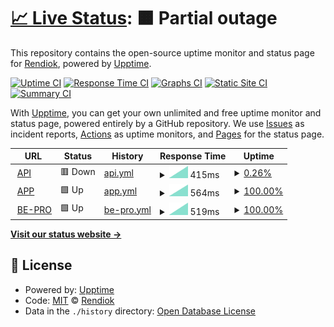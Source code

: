 # [📈 Live Status](https://Rendiok.github.io/upptime): <!--live status--> **🟧 Partial outage**

This repository contains the open-source uptime monitor and status page for [Rendiok](https://Rendiok.github.io/upptime), powered by [Upptime](https://github.com/upptime/upptime).

[![Uptime CI](https://github.com/Rendiok/upptime/workflows/Uptime%20CI/badge.svg)](https://github.com/Rendiok/upptime/actions?query=workflow%3A%22Uptime+CI%22)
[![Response Time CI](https://github.com/Rendiok/upptime/workflows/Response%20Time%20CI/badge.svg)](https://github.com/Rendiok/upptime/actions?query=workflow%3A%22Response+Time+CI%22)
[![Graphs CI](https://github.com/Rendiok/upptime/workflows/Graphs%20CI/badge.svg)](https://github.com/Rendiok/upptime/actions?query=workflow%3A%22Graphs+CI%22)
[![Static Site CI](https://github.com/Rendiok/upptime/workflows/Static%20Site%20CI/badge.svg)](https://github.com/Rendiok/upptime/actions?query=workflow%3A%22Static+Site+CI%22)
[![Summary CI](https://github.com/Rendiok/upptime/workflows/Summary%20CI/badge.svg)](https://github.com/Rendiok/upptime/actions?query=workflow%3A%22Summary+CI%22)

With [Upptime](https://upptime.js.org), you can get your own unlimited and free uptime monitor and status page, powered entirely by a GitHub repository. We use [Issues](https://github.com/Rendiok/upptime/issues) as incident reports, [Actions](https://github.com/Rendiok/upptime/actions) as uptime monitors, and [Pages](https://Rendiok.github.io/upptime) for the status page.

<!--start: status pages-->
<!-- This summary is generated by Upptime (https://github.com/upptime/upptime) -->
<!-- Do not edit this manually, your changes will be overwritten -->
<!-- prettier-ignore -->
| URL | Status | History | Response Time | Uptime |
| --- | ------ | ------- | ------------- | ------ |
| <img alt="" src="https://icons.duckduckgo.com/ip3/api.forcemanager.com.ico" height="13"> [API](https://api.forcemanager.com) | 🟥 Down | [api.yml](https://github.com/rendiok/fm-test/commits/HEAD/history/api.yml) | <details><summary><img alt="Response time graph" src="./graphs/api/response-time-week.png" height="20"> 415ms</summary><br><a href="https://Rendiok.github.io/fm-test/history/api"><img alt="Response time 415" src="https://img.shields.io/endpoint?url=https%3A%2F%2Fraw.githubusercontent.com%2Frendiok%2Ffm-test%2FHEAD%2Fapi%2Fapi%2Fresponse-time.json"></a><br><a href="https://Rendiok.github.io/fm-test/history/api"><img alt="24-hour response time 415" src="https://img.shields.io/endpoint?url=https%3A%2F%2Fraw.githubusercontent.com%2Frendiok%2Ffm-test%2FHEAD%2Fapi%2Fapi%2Fresponse-time-day.json"></a><br><a href="https://Rendiok.github.io/fm-test/history/api"><img alt="7-day response time 415" src="https://img.shields.io/endpoint?url=https%3A%2F%2Fraw.githubusercontent.com%2Frendiok%2Ffm-test%2FHEAD%2Fapi%2Fapi%2Fresponse-time-week.json"></a><br><a href="https://Rendiok.github.io/fm-test/history/api"><img alt="30-day response time 415" src="https://img.shields.io/endpoint?url=https%3A%2F%2Fraw.githubusercontent.com%2Frendiok%2Ffm-test%2FHEAD%2Fapi%2Fapi%2Fresponse-time-month.json"></a><br><a href="https://Rendiok.github.io/fm-test/history/api"><img alt="1-year response time 415" src="https://img.shields.io/endpoint?url=https%3A%2F%2Fraw.githubusercontent.com%2Frendiok%2Ffm-test%2FHEAD%2Fapi%2Fapi%2Fresponse-time-year.json"></a></details> | <details><summary><a href="https://Rendiok.github.io/fm-test/history/api">0.26%</a></summary><a href="https://Rendiok.github.io/fm-test/history/api"><img alt="All-time uptime 0.26%" src="https://img.shields.io/endpoint?url=https%3A%2F%2Fraw.githubusercontent.com%2Frendiok%2Ffm-test%2FHEAD%2Fapi%2Fapi%2Fuptime.json"></a><br><a href="https://Rendiok.github.io/fm-test/history/api"><img alt="24-hour uptime 0.26%" src="https://img.shields.io/endpoint?url=https%3A%2F%2Fraw.githubusercontent.com%2Frendiok%2Ffm-test%2FHEAD%2Fapi%2Fapi%2Fuptime-day.json"></a><br><a href="https://Rendiok.github.io/fm-test/history/api"><img alt="7-day uptime 0.26%" src="https://img.shields.io/endpoint?url=https%3A%2F%2Fraw.githubusercontent.com%2Frendiok%2Ffm-test%2FHEAD%2Fapi%2Fapi%2Fuptime-week.json"></a><br><a href="https://Rendiok.github.io/fm-test/history/api"><img alt="30-day uptime 0.26%" src="https://img.shields.io/endpoint?url=https%3A%2F%2Fraw.githubusercontent.com%2Frendiok%2Ffm-test%2FHEAD%2Fapi%2Fapi%2Fuptime-month.json"></a><br><a href="https://Rendiok.github.io/fm-test/history/api"><img alt="1-year uptime 0.26%" src="https://img.shields.io/endpoint?url=https%3A%2F%2Fraw.githubusercontent.com%2Frendiok%2Ffm-test%2FHEAD%2Fapi%2Fapi%2Fuptime-year.json"></a></details>
| <img alt="" src="https://icons.duckduckgo.com/ip3/app.forcemanager.net.ico" height="13"> [APP](https://app.forcemanager.net) | 🟩 Up | [app.yml](https://github.com/rendiok/fm-test/commits/HEAD/history/app.yml) | <details><summary><img alt="Response time graph" src="./graphs/app/response-time-week.png" height="20"> 564ms</summary><br><a href="https://Rendiok.github.io/fm-test/history/app"><img alt="Response time 564" src="https://img.shields.io/endpoint?url=https%3A%2F%2Fraw.githubusercontent.com%2Frendiok%2Ffm-test%2FHEAD%2Fapi%2Fapp%2Fresponse-time.json"></a><br><a href="https://Rendiok.github.io/fm-test/history/app"><img alt="24-hour response time 564" src="https://img.shields.io/endpoint?url=https%3A%2F%2Fraw.githubusercontent.com%2Frendiok%2Ffm-test%2FHEAD%2Fapi%2Fapp%2Fresponse-time-day.json"></a><br><a href="https://Rendiok.github.io/fm-test/history/app"><img alt="7-day response time 564" src="https://img.shields.io/endpoint?url=https%3A%2F%2Fraw.githubusercontent.com%2Frendiok%2Ffm-test%2FHEAD%2Fapi%2Fapp%2Fresponse-time-week.json"></a><br><a href="https://Rendiok.github.io/fm-test/history/app"><img alt="30-day response time 564" src="https://img.shields.io/endpoint?url=https%3A%2F%2Fraw.githubusercontent.com%2Frendiok%2Ffm-test%2FHEAD%2Fapi%2Fapp%2Fresponse-time-month.json"></a><br><a href="https://Rendiok.github.io/fm-test/history/app"><img alt="1-year response time 564" src="https://img.shields.io/endpoint?url=https%3A%2F%2Fraw.githubusercontent.com%2Frendiok%2Ffm-test%2FHEAD%2Fapi%2Fapp%2Fresponse-time-year.json"></a></details> | <details><summary><a href="https://Rendiok.github.io/fm-test/history/app">100.00%</a></summary><a href="https://Rendiok.github.io/fm-test/history/app"><img alt="All-time uptime 100.00%" src="https://img.shields.io/endpoint?url=https%3A%2F%2Fraw.githubusercontent.com%2Frendiok%2Ffm-test%2FHEAD%2Fapi%2Fapp%2Fuptime.json"></a><br><a href="https://Rendiok.github.io/fm-test/history/app"><img alt="24-hour uptime 100.00%" src="https://img.shields.io/endpoint?url=https%3A%2F%2Fraw.githubusercontent.com%2Frendiok%2Ffm-test%2FHEAD%2Fapi%2Fapp%2Fuptime-day.json"></a><br><a href="https://Rendiok.github.io/fm-test/history/app"><img alt="7-day uptime 100.00%" src="https://img.shields.io/endpoint?url=https%3A%2F%2Fraw.githubusercontent.com%2Frendiok%2Ffm-test%2FHEAD%2Fapi%2Fapp%2Fuptime-week.json"></a><br><a href="https://Rendiok.github.io/fm-test/history/app"><img alt="30-day uptime 100.00%" src="https://img.shields.io/endpoint?url=https%3A%2F%2Fraw.githubusercontent.com%2Frendiok%2Ffm-test%2FHEAD%2Fapi%2Fapp%2Fuptime-month.json"></a><br><a href="https://Rendiok.github.io/fm-test/history/app"><img alt="1-year uptime 100.00%" src="https://img.shields.io/endpoint?url=https%3A%2F%2Fraw.githubusercontent.com%2Frendiok%2Ffm-test%2FHEAD%2Fapi%2Fapp%2Fuptime-year.json"></a></details>
| <img alt="" src="https://icons.duckduckgo.com/ip3/be-pro.forcemanager.net.ico" height="13"> [BE-PRO](https://be-pro.forcemanager.net/healthcheck.ashx) | 🟩 Up | [be-pro.yml](https://github.com/rendiok/fm-test/commits/HEAD/history/be-pro.yml) | <details><summary><img alt="Response time graph" src="./graphs/be-pro/response-time-week.png" height="20"> 519ms</summary><br><a href="https://Rendiok.github.io/fm-test/history/be-pro"><img alt="Response time 519" src="https://img.shields.io/endpoint?url=https%3A%2F%2Fraw.githubusercontent.com%2Frendiok%2Ffm-test%2FHEAD%2Fapi%2Fbe-pro%2Fresponse-time.json"></a><br><a href="https://Rendiok.github.io/fm-test/history/be-pro"><img alt="24-hour response time 519" src="https://img.shields.io/endpoint?url=https%3A%2F%2Fraw.githubusercontent.com%2Frendiok%2Ffm-test%2FHEAD%2Fapi%2Fbe-pro%2Fresponse-time-day.json"></a><br><a href="https://Rendiok.github.io/fm-test/history/be-pro"><img alt="7-day response time 519" src="https://img.shields.io/endpoint?url=https%3A%2F%2Fraw.githubusercontent.com%2Frendiok%2Ffm-test%2FHEAD%2Fapi%2Fbe-pro%2Fresponse-time-week.json"></a><br><a href="https://Rendiok.github.io/fm-test/history/be-pro"><img alt="30-day response time 519" src="https://img.shields.io/endpoint?url=https%3A%2F%2Fraw.githubusercontent.com%2Frendiok%2Ffm-test%2FHEAD%2Fapi%2Fbe-pro%2Fresponse-time-month.json"></a><br><a href="https://Rendiok.github.io/fm-test/history/be-pro"><img alt="1-year response time 519" src="https://img.shields.io/endpoint?url=https%3A%2F%2Fraw.githubusercontent.com%2Frendiok%2Ffm-test%2FHEAD%2Fapi%2Fbe-pro%2Fresponse-time-year.json"></a></details> | <details><summary><a href="https://Rendiok.github.io/fm-test/history/be-pro">100.00%</a></summary><a href="https://Rendiok.github.io/fm-test/history/be-pro"><img alt="All-time uptime 100.00%" src="https://img.shields.io/endpoint?url=https%3A%2F%2Fraw.githubusercontent.com%2Frendiok%2Ffm-test%2FHEAD%2Fapi%2Fbe-pro%2Fuptime.json"></a><br><a href="https://Rendiok.github.io/fm-test/history/be-pro"><img alt="24-hour uptime 100.00%" src="https://img.shields.io/endpoint?url=https%3A%2F%2Fraw.githubusercontent.com%2Frendiok%2Ffm-test%2FHEAD%2Fapi%2Fbe-pro%2Fuptime-day.json"></a><br><a href="https://Rendiok.github.io/fm-test/history/be-pro"><img alt="7-day uptime 100.00%" src="https://img.shields.io/endpoint?url=https%3A%2F%2Fraw.githubusercontent.com%2Frendiok%2Ffm-test%2FHEAD%2Fapi%2Fbe-pro%2Fuptime-week.json"></a><br><a href="https://Rendiok.github.io/fm-test/history/be-pro"><img alt="30-day uptime 100.00%" src="https://img.shields.io/endpoint?url=https%3A%2F%2Fraw.githubusercontent.com%2Frendiok%2Ffm-test%2FHEAD%2Fapi%2Fbe-pro%2Fuptime-month.json"></a><br><a href="https://Rendiok.github.io/fm-test/history/be-pro"><img alt="1-year uptime 100.00%" src="https://img.shields.io/endpoint?url=https%3A%2F%2Fraw.githubusercontent.com%2Frendiok%2Ffm-test%2FHEAD%2Fapi%2Fbe-pro%2Fuptime-year.json"></a></details>

<!--end: status pages-->

[**Visit our status website →**](https://Rendiok.github.io/fm-test)

## 📄 License

- Powered by: [Upptime](https://github.com/upptime/upptime)
- Code: [MIT](./LICENSE) © [Rendiok](https://Rendiok.github.io/upptime)
- Data in the `./history` directory: [Open Database License](https://opendatacommons.org/licenses/odbl/1-0/)
